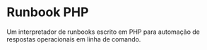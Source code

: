 # Runbook PHP
Um interpretador de runbooks escrito em PHP para automação de respostas operacionais em linha de comando.